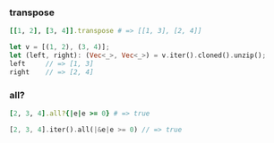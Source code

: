 
### transpose
```Ruby
[[1, 2], [3, 4]].transpose # => [[1, 3], [2, 4]]
```
```Rust
let v = [(1, 2), (3, 4)];
let (left, right): (Vec<_>, Vec<_>) = v.iter().cloned().unzip();
left     // => [1, 3]
right    // => [2, 4]
```

### all?
```Ruby
[2, 3, 4].all?{|e|e >= 0} # => true
```
```Rust
[2, 3, 4].iter().all(|&e|e >= 0) // => true
```
